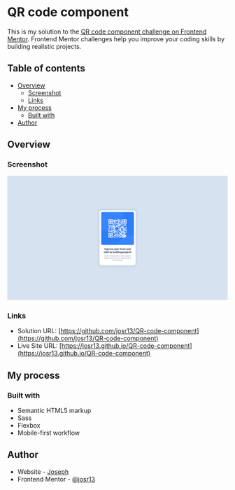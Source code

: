 # QR code component

This is my solution to the [QR code component challenge on Frontend Mentor](https://www.frontendmentor.io/challenges/qr-code-component-iux_sIO_H). Frontend Mentor challenges help you improve your coding skills by building realistic projects. 

## Table of contents

- [Overview](#overview)
  - [Screenshot](#screenshot)
  - [Links](#links)
- [My process](#my-process)
  - [Built with](#built-with)
- [Author](#author)

## Overview

### Screenshot

![QR code component desktop screenshot](images/screenshot.png)

### Links

- Solution URL: [https://github.com/josr13/QR-code-component](https://github.com/josr13/QR-code-component)
- Live Site URL: [https://josr13.github.io/QR-code-component](https://josr13.github.io/QR-code-component)

## My process

### Built with

- Semantic HTML5 markup
- Sass
- Flexbox
- Mobile-first workflow

## Author

- Website - [Joseph](https://josr13.github.io)
- Frontend Mentor - [@josr13](https://www.frontendmentor.io/profile/josr13)

